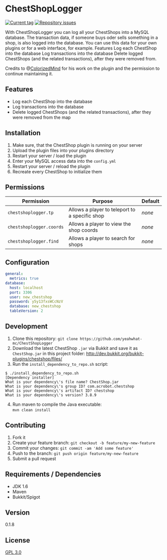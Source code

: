 # ChestShopLogger

[![Current tag](http://img.shields.io/github/tag/yeahwhat-mc/ChestShopLogger.svg)](https://github.com/yeahwhat-mc/ChestShopLogger/tags) [![Repository issues](http://issuestats.com/github/yeahwhat-mc/ChestShopLogger/badge/issue)](http://issuestats.com/github/yeahwhat-mc/ChestShopLogger)

With ChestShopLogger you can log all your ChestShops into a MySQL database. The transaction data, if someone buys oder sells something in a shop, is also logged into the database. You can use this data for your own plugins or for a web interface, for example. Features Log each ChestShop into the database Log transactions into the database Delete logged ChestShops (and the related transactions), after they were removed from.

Credits to @[ColorizedMind](https://github.com/ColorizedMind) for his work on the plugin and the permission to continue maintaining it.

## Features

* Log each ChestShop into the database
* Log transactions into the database
* Delete logged ChestShops (and the related transactions), after they were removed from the map

## Installation

1. Make sure, that the ChestShop plugin is running on your server
2. Upload the plugin files into your plugins directory
3. Restart your server / load the plugin
4. Enter your MySQL access data into the `config.yml`
5. Restart your server / reload the plugin
6. Recreate every ChestShop to initialize them

## Permissions

Permission | Purpose | Default
--- | --- | ---
`chestshoplogger.tp` | Allows a player to teleport to a specific shop | _none_
`chestshoplogger.coords` | Allows a player to view the shop coords | _none_
`chestshoplogger.find` | Allows a player to search for shops | _none_

## Configuration

```yml
general:
  metrics: true
database:
  host: localhost
  port: 3306
  user: new_chestshop
  password: y5y13fxsWCcNzV
  database: new_chestshop
  tableVersion: 2
```

## Development

1. Clone this repository:
  `git clone https://github.com/yeahwhat-mc/ChestShopLogger`
2. Download the latest ChestShop `.jar` via Bukkit and save it as `ChestShop.jar` in this project folder:
  http://dev.bukkit.org/bukkit-plugins/chestshop/files/
3. Run the `install_dependency_to_repo.sh` script:  
```shell
$ ./install_dependency_to_repo.sh
[Dependency installer]
What is your dependency\'s file name? ChestShop.jar
What is your dependency\'s group ID? com.acrobot.chestshop
What is your dependency\'s artifact ID? chestshop
What is your dependency\'s version? 3.8.9
```
4. Run maven to compile the Java executable:  
  `mvn clean install`

## Contributing

1. Fork it
2. Create your feature branch: `git checkout -b feature/my-new-feature`
3. Commit your changes: `git commit -am 'Add some feature'`
4. Push to the branch: `git push origin feature/my-new-feature`
5. Submit a pull request

## Requirements / Dependencies

* JDK 1.6
* Maven
* Bukkit/Spigot

## Version

0.1.8

## License

[GPL 3.0](LICENSE)
